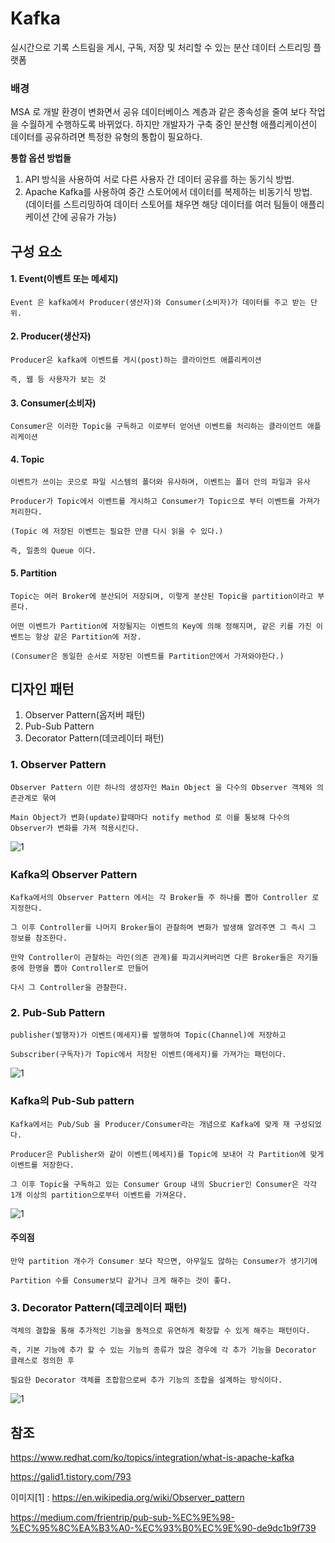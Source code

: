# Kafka

실시간으로 기록 스트림을 게시, 구독, 저장 및 처리할 수 있는 분산 데이터 스트리밍 플랫폼

### 배경

MSA 로 개발 환경이 변화면서 공유 데이터베이스 계층과 같은 종속성을 줄여 보다 작업을 수월하게 수행하도록 바뀌었다. 하지만 개발자가 구축 중인 분산형 애플리케이션이 데이터를 공유하려면 특정한 유형의 통합이 필요하다.

**통합 옵션 방법들**
1. API 방식을 사용하여 서로 다른 사용자 간 데이터 공유를 하는 동기식 방법.
2. Apache Kafka를 사용하여 중간 스토어에서 데이터를 복제하는 비동기식 방법.
    (데이터를 스트리밍하여 데이터 스토어를 채우면 해당 데이터를 여러 팀들이 애플리케이션 간에 공유가 가능)

## 구성 요소

#### 1. Event(이벤트 또는 메세지)

    Event 은 kafka에서 Producer(생산자)와 Consumer(소비자)가 데이터를 주고 받는 단위.

#### 2. Producer(생산자)

    Producer은 kafka에 이벤트를 게시(post)하는 클라이언트 애플리케이션

    즉, 웹 등 사용자가 보는 것

#### 3. Consumer(소비자)

    Consumer은 이러한 Topic을 구독하고 이로부터 얻어낸 이벤트를 처리하는 클라이언트 애플리케이션

#### 4. Topic

    이벤트가 쓰이는 곳으로 파일 시스템의 폴더와 유사하며, 이벤트는 폴더 안의 파일과 유사

    Producer가 Topic에서 이벤트를 게시하고 Consumer가 Topic으로 부터 이벤트를 가져가 처리한다.

    (Topic 에 저장된 이벤트는 필요한 만큼 다시 읽을 수 있다.)

    즉, 일종의 Queue 이다.

#### 5. Partition

    Topic는 여러 Broker에 분산되어 저장되며, 이렇게 분산된 Topic을 partition이라고 부른다.

    어떤 이벤트가 Partition에 저장될지는 이벤트의 Key에 의해 정해지며, 같은 키를 가진 이벤트는 항상 같은 Partition에 저장.

    (Consumer은 동일한 순서로 저장된 이벤트를 Partition안에서 가져와야한다.)

## 디자인 패턴

1. Observer Pattern(옵저버 패턴)
2. Pub-Sub Pattern
3. Decorator Pattern(데코레이터 패턴)

### 1. Observer Pattern

    Observer Pattern 이란 하나의 생성자인 Main Object 을 다수의 Observer 객체와 의존관계로 묶여 
    
    Main Object가 변화(update)할때마다 notify method 로 이를 통보해 다수의 Observer가 변화를 가져 적용시킨다.
    
![1](https://user-images.githubusercontent.com/38696775/157134582-073146e6-5a71-4086-bb22-039b0c73b117.png)

### **Kafka의 Observer Pattern**
    Kafka에서의 Observer Pattern 에서는 각 Broker들 주 하나를 뽑아 Controller 로 지정한다.
    
    그 이후 Controller를 나머지 Broker들이 관찰하며 변화가 발생해 알려주면 그 즉시 그 정보를 참조한다.

    만약 Controller이 관찰하는 라인(의존 관계)를 파괴시켜버리면 다른 Broker들은 자기들 중에 한명을 뽑아 Controller로 만들어

    다시 그 Controller을 관찰한다.


### 2. Pub-Sub Pattern

    publisher(발행자)가 이벤트(메세지)를 발행하여 Topic(Channel)에 저장하고 
    
    Subscriber(구독자)가 Topic에서 저장된 이벤트(메세지)를 가져가는 패턴이다.

![1](https://user-images.githubusercontent.com/38696775/157141746-55cd809c-b6f5-4228-b02d-2530a5ff2a04.png)


### **Kafka의 Pub-Sub pattern**

    Kafka에서는 Pub/Sub 을 Producer/Consumer라는 개념으로 Kafka에 맞게 재 구성되었다.

    Producer은 Publisher와 같이 이벤트(메세지)를 Topic에 보내어 각 Partition에 맞게 이벤트를 저장한다.

    그 이후 Topic을 구독하고 있는 Consumer Group 내의 Sbucrier인 Consumer은 각각 1개 이상의 partition으로부터 이벤트를 가져온다.
    
 ![1](https://user-images.githubusercontent.com/38696775/157144578-d9001c76-4625-4289-9cec-3b07f963507f.png)

#### **주의점**
    만약 partition 개수가 Consumer 보다 작으면, 아무일도 않하는 Consumer가 생기기에

    Partition 수를 Consumer보다 같거나 크게 해주는 것이 좋다.


### 3. Decorator Pattern(데코레이터 패턴)

    객체의 결합을 통해 추가적인 기능을 동적으로 유연하게 확장할 수 있게 해주는 패턴이다.

    즉, 기본 기능에 추가 할 수 있는 기능의 종류가 많은 경우에 각 추가 기능을 Decorator 클래스로 정의한 후
    
    필요한 Decorator 객체를 조합함으로써 추가 기능의 조합을 설계하는 방식이다.
    
![1](https://user-images.githubusercontent.com/38696775/157148386-1015de0d-30eb-4b4b-9824-f3d49e727105.png)





## 참조
https://www.redhat.com/ko/topics/integration/what-is-apache-kafka

https://galid1.tistory.com/793

이미지[1] : https://en.wikipedia.org/wiki/Observer_pattern

https://medium.com/frientrip/pub-sub-%EC%9E%98-%EC%95%8C%EA%B3%A0-%EC%93%B0%EC%9E%90-de9dc1b9f739
